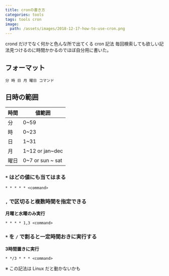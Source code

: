 ```yaml
---
title: cronの書き方
categories: tools
tags: tools cron
image:
  path: /assets/images/2018-12-17-how-to-use-cron.png
---
```

crond だけでなく何かと色んな所で出てくる cron 記法
毎回検索しても欲しい記法見つけるのに時間かかるのでほぼ自分用に書いた。

## フォーマット

```
分 時 日 月 曜日 コマンド
```

## 日時の範囲

|時間|値範囲|
|---|---|
|分|0~59|
|時|0~23|
|日|1~31|
|月|1~12 or jan~dec|
|曜日|0~7 or sun ~ sat|

###  `*` はどの値にも当てはまる
```
* * * * * <command>
```

### `,` で区切ると複数時間を指定できる

**月曜と水曜のみ実行**
```
* * * * 1,3 <command>
```

### `*` を `/` で割ると一定時間おきに実行する
**3時間置きに実行**
```
* */3 * * * <command>
```
※ この記法は Linux だと動かないかも
